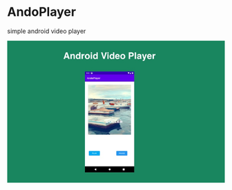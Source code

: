 # AndoPlayer
simple android video player

<img src="https://github.com/Nesim11/AndoPlayer/blob/master/screenshot/1.jpg" width="auto" height="auto">
